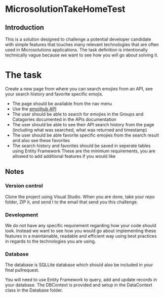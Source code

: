 # MicrosolutionTakeHomeTest

## Introduction
This is a solution designed to challenge a potential developer candidate with simple features that touches many relevant technologies that are often used in Microsolutions applications. The task definition is intentionally technically vague because we want to see how you will go about solving it. 

# The task
Create a new page from where you can search emojies from an API, see your search history and favorite specific emojis.
- The page should be available from the nav menu
- Use the [emojihub API](https://github.com/cheatsnake/emojihub)
- The user should be able to search for emojies in the Groups and Catagories documented in the APIs documentation
- The user should be able to see their API search history from the page (including what was searched, what was returned and timestamp)
- The user should be able favorite specific emojies from the search result and also see these favorites
- The search history and favorites should be saved in seperate tables using Entity Framework
These are the minimum requirements, you are allowed to add additional features if you would like

## Notes
### Version control
Clone the project using Visual Studio.
When you are done, take your repo folder, ZIP it, and send I to the email that send you this challenge. 

### Development
We do not have any specific requirement regarding how your code should look. Instead we want to see how you would go about implementing these features in a maintainable, readable and efficient way using best practices in regards to the technologies you are using.

### Database
The database is SQLLite database which should also be included in your final pullrequest.

You will need to use Entity Framework to query, add and update records in your database. The DBContext is provided and setup in the DataContext class in the Database folder. 

